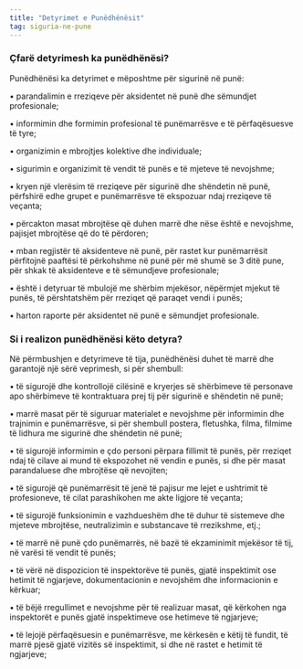 ```yaml
---
title: "Detyrimet e Punëdhënësit"
tag: siguria-ne-pune
---
```


### Çfarë detyrimesh ka punëdhënësi?


Punëdhënësi ka detyrimet e mëposhtme për sigurinë në punë:

•	parandalimin e rreziqeve për aksidentet në punë dhe sëmundjet profesionale;

•	informimin dhe formimin profesional të punëmarrësve e të përfaqësuesve të tyre;

•	organizimin e mbrojtjes kolektive dhe individuale;

•	sigurimin  e organizimit të vendit të punës e të mjeteve të nevojshme;

•	kryen një vlerësim të rreziqeve për sigurinë dhe shëndetin në punë, përfshirë edhe grupet e punëmarrësve të ekspozuar ndaj rreziqeve të veçanta;

•	përcakton masat mbrojtëse që duhen marrë dhe nëse është e nevojshme, pajisjet mbrojtëse që do të përdoren;

•	mban regjistër të aksidenteve në punë, për rastet kur punëmarrësit përfitojnë paaftësi të përkohshme në punë për më shumë se 3 ditë pune, për shkak të aksidenteve e të sëmundjeve profesionale;

•	është i detyruar të mbulojë me shërbim mjekësor, nëpërmjet mjekut të punës, të përshtatshëm për rreziqet që paraqet vendi i punës;

•	harton raporte për aksidentet në punë e sëmundjet profesionale.

### Si i realizon punëdhënësi këto detyra?

Në përmbushjen e detyrimeve të tija, punëdhënësi duhet të marrë dhe garantojë një sërë veprimesh, si për shembull:

•	të sigurojë dhe kontrollojë cilësinë e kryerjes së shërbimeve të personave apo shërbimeve të kontraktuara prej tij për sigurinë e shëndetin në punë;

•	marrë masat për të siguruar materialet e nevojshme për informimin dhe trajnimin e 
punëmarrësve, si për shembull postera, fletushka, filma, filmime të lidhura me sigurinë dhe shëndetin në punë;

•	të sigurojë informimin e çdo personi përpara fillimit të punës, për rreziqet ndaj të 
cilave ai mund të ekspozohet në vendin e punës, si dhe për masat parandaluese dhe mbrojtëse që nevojiten; 

•	të sigurojë që punëmarrësit të jenë të pajisur me lejet e ushtrimit të profesioneve, të 
cilat parashikohen me akte ligjore të veçanta; 

•	të sigurojë funksionimin e vazhdueshëm dhe të duhur të sistemeve dhe mjeteve 
mbrojtëse, neutralizimin e substancave të rrezikshme, etj.; 

•	të marrë në punë çdo punëmarrës, në bazë të ekzaminimit mjekësor të tij, në varësi 
të vendit të punës; 

•	të vërë në dispozicion të inspektorëve të punës, gjatë inspektimit ose hetimit të 
ngjarjeve, dokumentacionin e nevojshëm dhe informacionin e kërkuar; 

•	të bëjë rregullimet e nevojshme për të realizuar masat, që kërkohen nga inspektorët e 
punës gjatë inspektimeve ose hetimeve të ngjarjeve; 

•	të lejojë përfaqësuesin e punëmarrësve, me kërkesën e këtij të fundit, të marrë pjesë gjatë vizitës së inspektimit, si dhe në rastet e hetimit të ngjarjeve;
